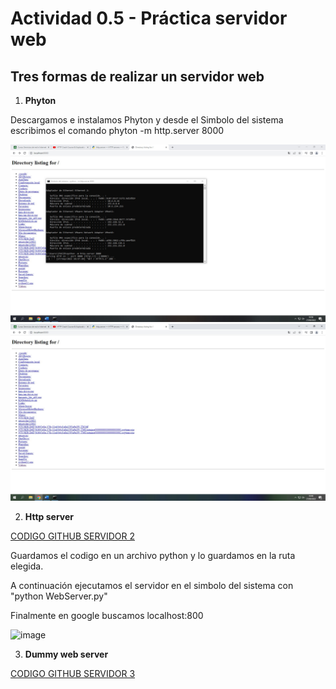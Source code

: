 # Actividad 0.5 - Práctica servidor web




## Tres formas de realizar un servidor web
1. **Phyton**


Descargamos e instalamos Phyton y desde el Simbolo del sistema escribimos el comando phyton -m http.server 8000

![CMD](/TEMA_0/cmd.jpg)
![LOCALHOST](/TEMA_0/localhost.jpg)

2. **Http server**

[CODIGO GITHUB SERVIDOR 2](https://github.com/python/cpython/blob/main/Lib/http/server.py)

Guardamos el codigo en un archivo python y lo guardamos en la ruta elegida.

A continuación ejecutamos el servidor en el simbolo del sistema con "python WebServer.py"

Finalmente en google buscamos localhost:800

![image](https://user-images.githubusercontent.com/91189372/193007679-a729e7e4-060a-4f6b-a50d-b443703adcc1.png)


3. **Dummy web server**

[CODIGO GITHUB SERVIDOR 3](https://gist.github.com/kabinpokhrel/6fd1275603e9d5f1e284be717cbd1bff)
